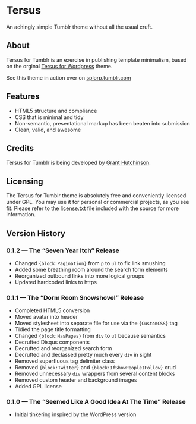 
# Tersus

An achingly simple Tumblr theme without all the usual cruft.


## About

Tersus for Tumblr is an exercise in publishing template minimalism, based on the orginal [Tersus for Wordpress](https://github.com/splorp/tersus/) theme.

See this theme in action over on [splorp.tumblr.com](https://splorp.tumblr.com/)


## Features

+ HTML5 structure and compliance
+ CSS that is minimal and tidy
+ Non-semantic, presentational markup has been beaten into submission
+ Clean, valid, and awesome


## Credits

Tersus for Tumblr is being developed by [Grant Hutchinson](https://splorp.me/).


## Licensing

The Tersus for Tumblr theme is absolutely free and conveniently licensed under GPL. You may use it for personal or commercial projects, as you see fit. Please refer to the [license.txt](https://github.com/splorp/tersus-tumblr/blob/master/license.txt) file included with the source for more information.


## Version History

### 0.1.2 — The “Seven Year Itch” Release

+ Changed `{block:Pagination}` from `p` to `ul` to fix link smushing
+ Added some breathing room around the search form elements
+ Reorganized outbound links into more logical groups
+ Updated hardcoded links to https

### 0.1.1 — The “Dorm Room Snowshovel” Release

+ Completed HTML5 conversion
+ Moved avatar into header
+ Moved stylesheet into separate file for use via the `{CustomCSS}` tag
+ Tidied the page title formatting
+ Changed `{block:HasPages}` from `div` to `ul` because semantics
+ Decrufted Disqus components
+ Decrufted and reorganized search form
+ Decrufted and declassed pretty much every `div` in sight
+ Removed superfluous tag delimiter class
+ Removed `{block:Twitter}` and `{block:IfShowPeopleIFollow}` crud
+ Removed unnecessary `div` wrappers from several content blocks
+ Removed custom header and background images
+ Added GPL license

### 0.1.0 — The “Seemed Like A Good Idea At The Time” Release

+ Initial tinkering inspired by the WordPress version
